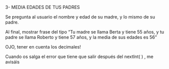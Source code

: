 3- MEDIA EDADES DE TUS PADRES

Se pregunta al usuario el nombre y edad de su madre, y lo mismo de su padre.

Al final, mostrar frase del tipo “Tu madre se llama Berta y tiene 55 años, y tu padre se llama Roberto y tiene 57 años, y la media de sus edades es 56”

OJO, tener en cuenta los decimales!

Cuando os salga el error que tiene que salir después del nextInt( ) , me avisáis